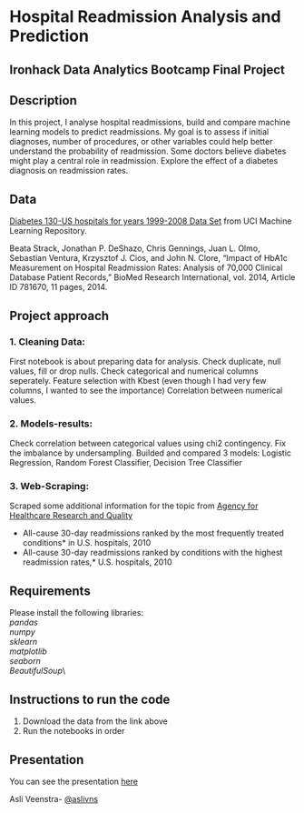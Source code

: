 
# Hospital Readmission Analysis and Prediction
## Ironhack Data Analytics Bootcamp Final Project
## Description

In this project, I analyse hospital readmissions, build and compare machine learning models to predict readmissions.
My goal is to assess if initial diagnoses, number of procedures, or other variables could help better understand the probability of readmission.
Some doctors believe diabetes might play a central role in readmission. Explore the effect of a diabetes diagnosis on readmission rates.

## Data

[Diabetes 130-US hospitals for years 1999-2008 Data Set](https://archive.ics.uci.edu/ml/datasets/Diabetes+130-US+hospitals+for+years+1999-2008#) from UCI Machine Learning Repository.

Beata Strack, Jonathan P. DeShazo, Chris Gennings, Juan L. Olmo, Sebastian Ventura, Krzysztof J. Cios, and John N. Clore, “Impact of HbA1c Measurement on Hospital Readmission Rates: Analysis of 70,000 Clinical Database Patient Records,” BioMed Research International, vol. 2014, Article ID 781670, 11 pages, 2014.

## Project approach

### 1. Cleaning Data: 
First notebook is about preparing data for analysis. 
Check duplicate, null values, fill or drop nulls. Check categorical and numerical columns seperately.
Feature selection with Kbest (even though I had very few columns, I wanted to see the importance)
Correlation between numerical values.

### 2. Models-results:
Check correlation between categorical values using chi2 contingency.
Fix the imbalance by undersampling.
Builded and compared 3 models: Logistic Regression, Random Forest Classifier, Decision Tree Classifier

### 3. Web-Scraping:
Scraped some additional information for the topic from [Agency for Healthcare Research and Quality](https://www.ahrq.gov/)
- All-cause 30-day readmissions ranked by the most frequently treated conditions* in U.S. hospitals, 2010
- All-cause 30-day readmissions ranked by conditions with the highest readmission rates,* U.S. hospitals, 2010

## Requirements

Please install the following libraries:\
*pandas*\
*numpy*\
*sklearn*\
*matplotlib*\
*seaborn*\
*BeautifulSoup*\


## Instructions to run the code
1. Download the data from the link above
2. Run the notebooks in order

## Presentation
You can see the presentation [here](https://docs.google.com/presentation/d/1cgJ7TtkP8GraYCTg4JwhnnclwIMoK4Ae/edit?usp=share_link&ouid=111284283010545824189&rtpof=true&sd=true)

Asli Veenstra- [@aslivns](https://github.com/aslivns/)
